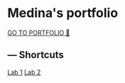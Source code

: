 # Medina's portfolio
[GO TO PORTFOLIO 🚀](https://github.com/madoska/2imd-webtech3-portfolio)

## — Shortcuts
[Lab 1](https://github.com/madoska/2imd-webtech3-portfolio/tree/master/LAB1-GIT)
[Lab 2](https://github.com/madoska/2imd-webtech3-portfolio/tree/master/LAB2-CSS_GRID)